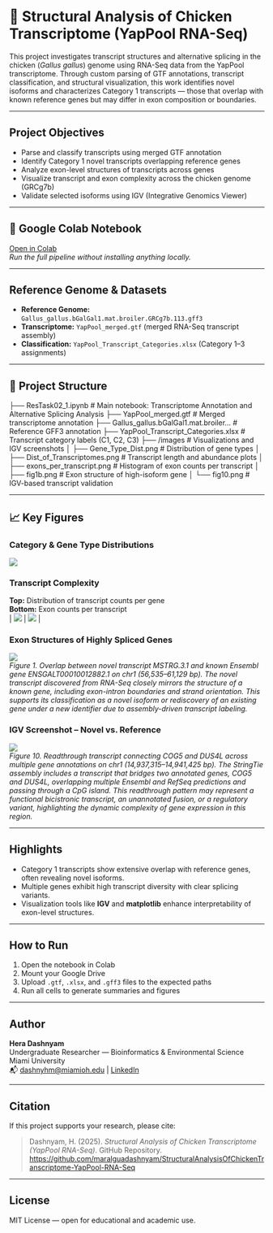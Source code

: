 # 🐔 Structural Analysis of Chicken Transcriptome (YapPool RNA-Seq)

This project investigates transcript structures and alternative splicing in the chicken (*Gallus gallus*) genome using RNA-Seq data from the YapPool transcriptome. Through custom parsing of GTF annotations, transcript classification, and structural visualization, this work identifies novel isoforms and characterizes Category 1 transcripts — those that overlap with known reference genes but may differ in exon composition or boundaries.

---

## Project Objectives

- Parse and classify transcripts using merged GTF annotation
- Identify Category 1 novel transcripts overlapping reference genes
- Analyze exon-level structures of transcripts across genes
- Visualize transcript and exon complexity across the chicken genome (GRCg7b)
- Validate selected isoforms using IGV (Integrative Genomics Viewer)

---

## 🔗 Google Colab Notebook

[Open in Colab](https://colab.research.google.com/drive/1kA8x6t9A5JE_p6s-jz0eleGVvvj88tWF?usp=sharing)  
_Run the full pipeline without installing anything locally._

---

## Reference Genome & Datasets

- **Reference Genome:** `Gallus_gallus.bGalGal1.mat.broiler.GRCg7b.113.gff3`
- **Transcriptome:** `YapPool_merged.gtf` (merged RNA-Seq transcript assembly)
- **Classification:** `YapPool_Transcript_Categories.xlsx` (Category 1–3 assignments)

---

## 📂 Project Structure

├── ResTask02_1.ipynb # Main notebook: Transcriptome Annotation and Alternative Splicing Analysis
├── YapPool_merged.gtf # Merged transcriptome annotation
├── Gallus_gallus.bGalGal1.mat.broiler... # Reference GFF3 annotation
├── YapPool_Transcript_Categories.xlsx # Transcript category labels (C1, C2, C3)
├── /images # Visualizations and IGV screenshots
│ ├── Gene_Type_Dist.png # Distribution of gene types
│ ├── Dist_of_Transcriptomes.png # Transcript length and abundance plots
│ ├── exons_per_transcript.png # Histogram of exon counts per transcript
│ ├── fig1b.png # Exon structure of high-isoform gene
│ └── fig10.png # IGV-based transcript validation


---

## 📈 Key Figures

### Category & Gene Type Distributions  
![](images/Gene_Type_Dist.png)

### Transcript Complexity  
**Top:** Distribution of transcript counts per gene  
**Bottom:** Exon counts per transcript  
| ![](images/Dist_of_Transcriptomes.png) | ![](images/exons_per_transcript.png) |

### Exon Structures of Highly Spliced Genes  
![](images/fig1b.png)  
*Figure 1. Overlap between novel transcript MSTRG.3.1 and known Ensembl gene ENSGALT00010012882.1 on chr1 (56,535–61,129 bp).
The novel transcript discovered from RNA-Seq closely mirrors the structure of a known gene, including exon-intron boundaries and strand orientation. This supports its classification as a novel isoform or rediscovery of an existing gene under a new identifier due to assembly-driven transcript labeling.*

### IGV Screenshot – Novel vs. Reference  
![](images/fig10.png)  
*Figure 10. Readthrough transcript connecting COG5 and DUS4L across multiple gene annotations on chr1 (14,937,315–14,941,425 bp).
The StringTie assembly includes a transcript that bridges two annotated genes, COG5 and DUS4L, overlapping multiple Ensembl and RefSeq predictions and passing through a CpG island. This readthrough pattern may represent a functional bicistronic transcript, an unannotated fusion, or a regulatory variant, highlighting the dynamic complexity of gene expression in this region.*

---

## Highlights

- Category 1 transcripts show extensive overlap with reference genes, often revealing novel isoforms.
- Multiple genes exhibit high transcript diversity with clear splicing variants.
- Visualization tools like **IGV** and **matplotlib** enhance interpretability of exon-level structures.

---

## How to Run

1. Open the notebook in Colab
2. Mount your Google Drive
3. Upload `.gtf`, `.xlsx`, and `.gff3` files to the expected paths
4. Run all cells to generate summaries and figures

---

## Author

**Hera Dashnyam**  
Undergraduate Researcher — Bioinformatics & Environmental Science  
Miami University  
📬 dashnyhm@miamioh.edu | [LinkedIn](https://www.linkedin.com/in/hera-d/)

---

## Citation

If this project supports your research, please cite:

> Dashnyam, H. (2025). *Structural Analysis of Chicken Transcriptome (YapPool RNA-Seq)*. GitHub Repository. https://github.com/maralguadashnyam/StructuralAnalysisOfChickenTranscriptome-YapPool-RNA-Seq

---

## License

MIT License — open for educational and academic use.
